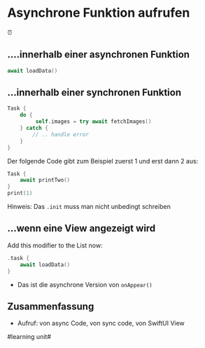 # Asynchrone Funktion aufrufen
⏰
 
## ….innerhalb einer asynchronen Funktion

```swift
await loadData()
```

## …innerhalb einer synchronen Funktion

```swift
Task {
	do {
		 self.images = try await fetchImages()
    } catch {
    	// .. handle error
    }
}
```

Der folgende Code gibt zum Beispiel zuerst 1 und erst dann 2 aus:

```swift
Task {
	await printTwo()
}
print(1)
```

Hinweis: Das `.init` muss man nicht unbedingt schreiben

## …wenn eine View angezeigt wird

Add this modifier to the List now:

```swift
.task {
    await loadData()
}
```

- Das ist die asynchrone Version von `onAppear()`


## Zusammenfassung
- Aufruf: von async Code, von sync code, von SwiftUI View


#learning unit#